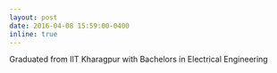 ```yaml
---
layout: post
date: 2016-04-08 15:59:00-0400
inline: true
---
```


Graduated from IIT Kharagpur with Bachelors in Electrical Engineering
